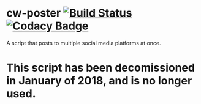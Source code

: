 # cw-poster [![Build Status](https://travis-ci.org/raddcircles/cw-regret.svg?branch=master)](https://travis-ci.org/raddcircles/cw-regret) [![Codacy Badge](https://api.codacy.com/project/badge/Grade/7f8e58484d94491386fad8f5b666d397)](https://www.codacy.com/app/raddcircles/cw-regret?utm_source=github.com&amp;utm_medium=referral&amp;utm_content=raddcircles/cw-regret&amp;utm_campaign=Badge_Grade)
A script that posts to multiple social media platforms at once.

# This script has been decomissioned in January of 2018, and is no longer used.
